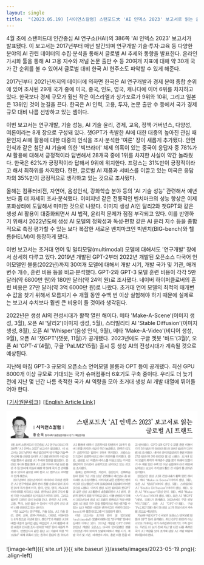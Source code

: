 ```yaml
---
layout: single
title:  "(2023.05.19) [사이언스칼럼] 스탠포드大 'AI 인덱스 2023' 보고서로 읽는 글로벌 AI 트랜드"
---
```


4월 초에 스탠퍼드대 인간중심 AI 연구소(HAI)의 386쪽 'AI 인덱스 2023' 보고서가 발표됐다. 이 보고서는 2017년부터 매년 발간되며 연구개발·기술·투자·교육 등 다양한 분야의 AI 관련 데이터의 수집·분석을 통해서 글로벌 AI 추세와 동향을 발표한다. 온라인 가시화 툴을 통해 AI 고용 지수와 저널 논문 출판 수 등 20여개 지표에 대해 약 30개 국가 간 순위를 볼 수 있어서 글로벌 대비 한국 AI 현주소도 파악할 수 있게 해준다.

2017년부터 2021년까지의 데이터에 의하면 한국은 AI 연구개발과 경제 분야 종합 순위에 있어 조사된 29개 국가 중에 미국, 중국, 인도, 영국, 캐나다에 이어 6위를 차지하고 있다. 한국보다 경제 규모가 훨씬 작은 이스라엘과 싱가포르가 9위와 10위, 그리고 일본은 13위인 것이 눈길을 끈다. 한국은 AI 인력, 고용, 투자, 논문 출판 수 등에서 국가 경제 규모 대비 나름 선방하고 있는 셈이다.

이번 보고서는 연구개발, 기술 성능, AI 기술 윤리, 경제, 교육, 정책·거버넌스, 다양성, 여론이라는 8개 장으로 구성돼 있다. 챗GPT가 촉발한 AI에 대한 대중의 높아진 관심 때문인지 AI에 활용에 대한 대중의 인식을 조사·분석한 '여론' 장이 새롭게 추가됐다. 안면인식과 같은 첨단 AI 기술에 의한 '빅브라더' 체제 의혹이 있는 중국이 응답자 중 78%가 AI 활용에 대해서 긍정적이라 답변해서 28개국 중에 1위를 차지한 사실이 약간 놀라웠다. 한국은 62%가 긍정적이라 답해서 9위에 위치한다. 프랑스는 31%만이 긍정적이라고 해서 최하위를 차지했다. 한편, 글로벌 AI 제품과 서비스를 이끌고 있는 미국은 응답자의 35%만이 긍정적으로 생각하고 있는 것으로 조사됐다.

올해는 컴퓨터비전, 자연어, 음성인식, 강화학습 분야 등의 'AI 기술 성능' 관련해서 예년보다 좀 더 자세히 조사·분석했다. 이미지넷 같은 전통적인 벤치마크의 성능 향상은 이제 포화상태에 도달해서 미미한 것으로 나왔다. 이미지 생성 AI인 달리2와 챗GPT와 같은 생성 AI 활용이 대중화되면서 AI 법적, 윤리적 문제가 점점 부각되고 있다. 이를 반영하기 위해서 2022년도에 생성 AI 모델의 정확성과 독성·편향 같은 AI 윤리 지수 등을 종합적으로 측정·평가할 수 있는 보다 복잡한 새로운 벤치마크인 빅벤치(BIG-bench)와 헬름(HELM)이 등장하게 됐다.

이번 보고서는 초거대 언어 및 멀티모달(multimodal) 모델에 대해서도 '연구개발' 장에서 상세히 다루고 있다. 2019년 개발된 GPT-2부터 2022년 개발된 오픈소스 다국어 언어모델인 블룸(2022년)까지 30여개 모델에 대해서 개발 시기, 개발 국가 및 기관, 매개변수 개수, 훈련 비용 등을 비교·분석했다. GPT-2와 GPT-3 모델 훈련 비용이 각각 5만 달러(약 6800만 원)와 180만 달러(약 24억 원)로 조사됐다. 네이버 하이퍼클로버의 훈련 비용은 27만 달러(약 3억 6000만 원)로 나왔다. 초거대 언어 모델의 최적의 매개변수 값을 찾기 위해서 모름지기 수 개월 동안 수백 번 이상 실험해야 하기 때문에 실제로는 보고서 수치보다 훨씬 큰 비용이 들 것이라 생각된다.

2022년은 생성 AI의 전성시대가 활짝 열린 해이다. 메타 'Make-A-Scene'(이미지 생성, 3월), 오픈 AI '달리2'(이미지 생성, 5월), 스터빌리티 AI 'Stable Diffusion'(이미지 생성, 8월), 오픈 AI 'Whisper'(음성 인식, 9월), 메타 'Make-A-Video'(비디어 생성, 9월), 오픈 AI '챗GPT'(챗봇, 11월)가 공개됐다. 2023년에도 구글 쳇봇 '바드'(3월)', 오픈 AI 'GPT-4'(4월), 구글 'PaLM2'(5월) 출시 등 생성 AI의 전성시대가 계속될 것으로 예상된다.

지난해 마침 GPT-3 규모의 오픈소스 언어모델 블룸과 OPT 등이 공개됐다. 최신 GPU 8000개 이상 규모로 기대되는 국가 슈퍼컴퓨터 6호기도 구축 중이다. 우리도 더 늦기 전에 지난 몇 년간 나름 축적한 국가 AI 역량을 모아 초거대 생성 AI 개발 대열에 뛰어들어야 한다. 

`[`[기사원문링크](http://www.joongdo.co.kr/web/view.php?lcode=&series=&key=20230518010005439)`]` `[`[English Article Link](https://www.linkedin.com/pulse/reading-glimpse-global-ai-trends-through-stanfords-index-hwang%3FtrackingId=M2OpoCUQSlT4mqdpWVng0g%253D%253D/?trackingId=M2OpoCUQSlT4mqdpWVng0g%3D%3D)`]`

![](/assets/images/2023-05-19.png)

![image-left]({{ site.url }}{{ site.baseurl }}/assets/images/2023-05-19.png){: .align-left}
